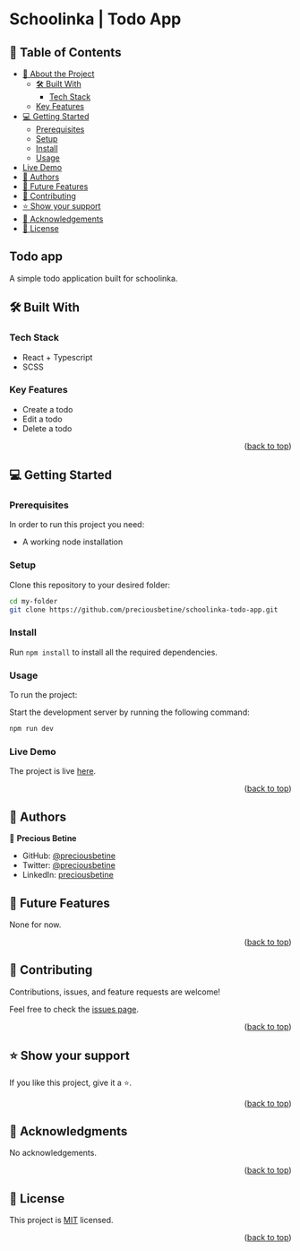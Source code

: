 <a name="readme-top"></a>

# Schoolinka | Todo App

## 📗 Table of Contents

- [📖 About the Project](#about-project)
  - [🛠 Built With](#built-with)
    - [Tech Stack](#tech-stack)
   - [Key Features](#key-features)
- [💻 Getting Started](#getting-started)
   - [Prerequisites](#prerequisites)
   - [Setup](#setup)
   - [Install](#install)
   - [Usage](#usage)
- [Live Demo](#live-demo)
- [👥 Authors](#authors)
- [🔭 Future Features](#future-features)
- [🤝 Contributing](#contributing)
- [⭐️ Show your support](#support)
- [🙏 Acknowledgements](#acknowledgements)
- [📝 License](#license)



## Todo app <a name="about-project"></a>

A simple todo application built for schoolinka.

## 🛠 Built With <a name="built-with"></a>

### Tech Stack <a name="tech-stack"></a>

- React + Typescript
- SCSS

### Key Features <a name="key-features"></a>

- Create a todo
- Edit a todo
- Delete a todo

<p align="right">(<a href="#readme-top">back to top</a>)</p>

## 💻 Getting Started <a name="getting-started"></a>

### Prerequisites

In order to run this project you need:
- A working node installation

### Setup

Clone this repository to your desired folder:

```sh
cd my-folder
git clone https://github.com/preciousbetine/schoolinka-todo-app.git
```

### Install

Run `npm install` to install all the required dependencies.

### Usage

To run the project:

Start the development server by running the following command:

```sh
npm run dev
```

### Live Demo

The project is live [here](https://schoolinka-todo-app-preciousbetine.vercel.com/).

<p align="right">(<a href="#readme-top">back to top</a>)</p>

## 👥 Authors <a name="authors"></a>

👤 **Precious Betine**

- GitHub: [@preciousbetine](https://github.com/preciousbetine)
- Twitter: [@preciousbetine](https://twitter.com/preciousbetine)
- LinkedIn: [preciousbetine](https://linkedin.com/in/preciousbetine)

## 🔭 Future Features <a name="future-features"></a>

None for now.

<p align="right">(<a href="#readme-top">back to top</a>)</p>

## 🤝 Contributing <a name="contributing"></a>

Contributions, issues, and feature requests are welcome!

Feel free to check the [issues page](../../issues/).

<p align="right">(<a href="#readme-top">back to top</a>)</p>

## ⭐️ Show your support <a name="support"></a>

If you like this project, give it a ⭐.

<p align="right">(<a href="#readme-top">back to top</a>)</p>

## 🙏 Acknowledgments <a name="acknowledgements"></a>

No acknowledgements.

<p align="right">(<a href="#readme-top">back to top</a>)</p>

## 📝 License <a name="license"></a>

This project is [MIT](./LICENSE) licensed.

<p align="right">(<a href="#readme-top">back to top</a>)</p>
